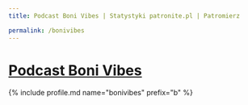 ```yaml
---
title: Podcast Boni Vibes | Statystyki patronite.pl | Patromierz

permalink: /bonivibes
---
```


# [Podcast Boni Vibes](https://patronite.pl/bonivibes)

{% include profile.md name="bonivibes" prefix="b" %}
